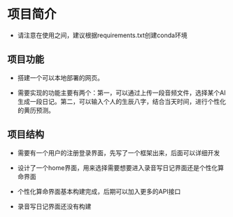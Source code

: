 # 项目简介

+ 请注意在使用之间，建议根据requirements.txt创建conda环境

## 项目功能

+ 搭建一个可以本地部署的网页。

+ 需要实现的功能主要有两个：第一，可以通过上传一段音频文件，选择某个AI生成一段日记。第二，可以输入个人的生辰八字，结合当天时间，进行个性化的黄历预测。

## 项目结构

+ 需要有一个用户的注册登录界面，先写了一个框架出来，后面可以详细开发

+ 设计了一个home界面，用来选择需要想要进入录音写日记界面还是个性化算命界面

+ 个性化算命界面基本构建完成，后期可以加入更多的API接口

+ 录音写日记界面还没有构建
